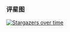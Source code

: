 ### 评星图
[![Stargazers over time](https://starchart.cc/yangweijie/personal.svg)](https://starchart.cc/yangweijie/personal)
